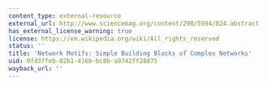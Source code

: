 ```yaml
---
content_type: external-resource
external_url: http://www.sciencemag.org/content/298/5594/824.abstract
has_external_license_warning: true
license: https://en.wikipedia.org/wiki/All_rights_reserved
status: ''
title: 'Network Motifs: Simple Building Blocks of Complex Networks'
uid: 0fd3ffeb-02b1-416b-bc8b-a9742ff28d75
wayback_url: ''
---
```

